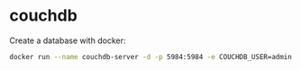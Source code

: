 # couchdb

Create a database with docker:

```bash
docker run --name couchdb-server -d -p 5984:5984 -e COUCHDB_USER=admin -e COUCHDB_PASSWORD=1234 -v $(pwd)/db_data:/opt/couchdb/data couchdb
```
